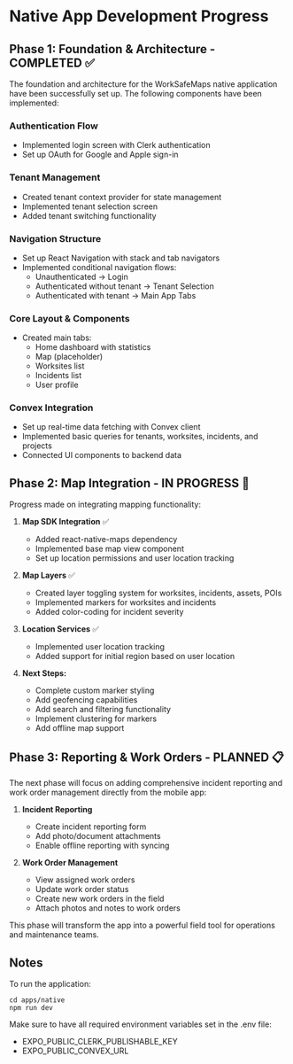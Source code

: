 # Native App Development Progress

## Phase 1: Foundation & Architecture - COMPLETED ✅

The foundation and architecture for the WorkSafeMaps native application have been successfully set up. The following components have been implemented:

### Authentication Flow
- Implemented login screen with Clerk authentication
- Set up OAuth for Google and Apple sign-in

### Tenant Management
- Created tenant context provider for state management
- Implemented tenant selection screen
- Added tenant switching functionality

### Navigation Structure
- Set up React Navigation with stack and tab navigators
- Implemented conditional navigation flows:
  - Unauthenticated -> Login
  - Authenticated without tenant -> Tenant Selection
  - Authenticated with tenant -> Main App Tabs

### Core Layout & Components
- Created main tabs:
  - Home dashboard with statistics
  - Map (placeholder)
  - Worksites list
  - Incidents list
  - User profile

### Convex Integration
- Set up real-time data fetching with Convex client
- Implemented basic queries for tenants, worksites, incidents, and projects
- Connected UI components to backend data

## Phase 2: Map Integration - IN PROGRESS 🔄

Progress made on integrating mapping functionality:

1. **Map SDK Integration** ✅
   - Added react-native-maps dependency
   - Implemented base map view component
   - Set up location permissions and user location tracking

2. **Map Layers** ✅
   - Created layer toggling system for worksites, incidents, assets, POIs
   - Implemented markers for worksites and incidents
   - Added color-coding for incident severity

3. **Location Services** ✅
   - Implemented user location tracking
   - Added support for initial region based on user location

4. **Next Steps:**
   - Complete custom marker styling 
   - Add geofencing capabilities
   - Add search and filtering functionality
   - Implement clustering for markers
   - Add offline map support

## Phase 3: Reporting & Work Orders - PLANNED 📋

The next phase will focus on adding comprehensive incident reporting and work order management directly from the mobile app:

1. **Incident Reporting**
   - Create incident reporting form
   - Add photo/document attachments
   - Enable offline reporting with syncing

2. **Work Order Management**
   - View assigned work orders
   - Update work order status
   - Create new work orders in the field
   - Attach photos and notes to work orders

This phase will transform the app into a powerful field tool for operations and maintenance teams.

## Notes

To run the application:
```
cd apps/native
npm run dev
```

Make sure to have all required environment variables set in the .env file:
- EXPO_PUBLIC_CLERK_PUBLISHABLE_KEY
- EXPO_PUBLIC_CONVEX_URL 